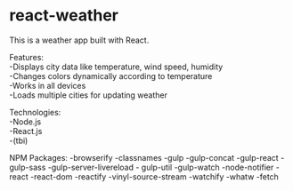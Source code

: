 # react-weather
This is a weather app built with React.

Features:<br>
-Displays city data like temperature, wind speed, humidity<br>
-Changes colors dynamically according to temperature<br>
-Works in all devices<br>
-Loads multiple cities for updating weather<br>

Technologies:<br>
-Node.js<br>
-React.js<br>
-(tbi)<br>

NPM Packages:
-browserify 
-classnames 
-gulp 
-gulp-concat 
-gulp-react 
-gulp-sass 
-gulp-server-livereload -
gulp-util 
-gulp-watch 
-node-notifier 
-react 
-react-dom 
-reactify 
-vinyl-source-stream 
-watchify 
-whatw
-fetch
